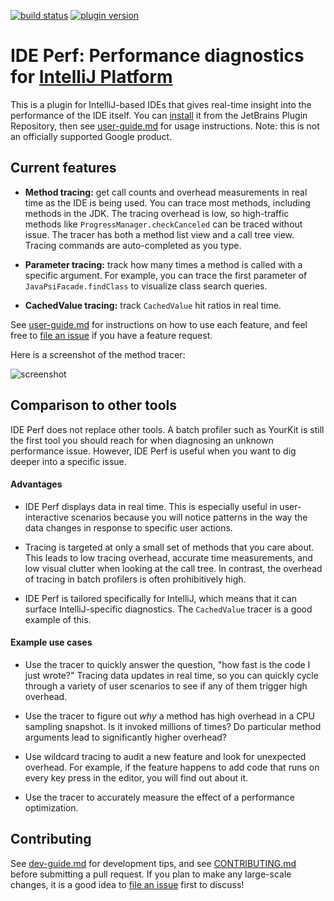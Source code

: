 [![build status](https://github.com/google/ide-perf/workflows/build/badge.svg)](https://github.com/google/ide-perf/actions?query=branch%3Amaster)
[![plugin version](https://img.shields.io/jetbrains/plugin/v/15104?label=release)](https://plugins.jetbrains.com/plugin/15104-ide-perf)


IDE Perf: Performance diagnostics for [IntelliJ Platform](https://www.jetbrains.com/opensource/idea/)
===
This is a plugin for IntelliJ-based IDEs that gives real-time insight into the performance
of the IDE itself. You can [install](https://plugins.jetbrains.com/plugin/15104-ide-perf)
it from the JetBrains Plugin Repository, then see [user-guide.md](docs/user-guide.md) for
usage instructions. Note: this is not an officially supported Google product.


Current features
---
* **Method tracing:** get call counts and overhead measurements in real time as the IDE is
  being used. You can trace most methods, including methods in the JDK. The tracing overhead
  is low, so high-traffic methods like `ProgressManager.checkCanceled` can be traced
  without issue. The tracer has both a method list view and a call tree view. Tracing
  commands are auto-completed as you type.

* **Parameter tracing:** track how many times a method is called with a specific argument.
  For example, you can trace the first parameter of `JavaPsiFacade.findClass` to visualize
  class search queries.

* **CachedValue tracing:** track `CachedValue` hit ratios in real time.

See [user-guide.md](docs/user-guide.md) for instructions on how to use each feature, and
feel free to [file an issue](https://github.com/google/ide-perf/issues) if you have a feature
request.

Here is a screenshot of the method tracer:

![screenshot](https://plugins.jetbrains.com/files/15104/screenshot_23378.png)

Comparison to other tools
---
IDE Perf does not replace other tools. A batch profiler such as YourKit is still the first tool
you should reach for when diagnosing an unknown performance issue. However, IDE Perf is useful
when you want to dig deeper into a specific issue.

#### Advantages

* IDE Perf displays data in real time. This is especially useful in user-interactive scenarios
  because you will notice patterns in the way the data changes in response to
  specific user actions.

* Tracing is targeted at only a small set of methods that you care about. This leads to low
  tracing overhead, accurate time measurements, and low visual clutter when looking at
  the call tree. In contrast, the overhead of tracing in batch profilers is often
  prohibitively high.

* IDE Perf is tailored specifically for IntelliJ, which means that it can surface
  IntelliJ-specific diagnostics. The `CachedValue` tracer is a good example of this.

#### Example use cases

* Use the tracer to quickly answer the question, "how fast is the code I just wrote?"
  Tracing data updates in real time, so you can quickly cycle through a variety of user
  scenarios to see if any of them trigger high overhead.

* Use the tracer to figure out _why_ a method has high overhead in a CPU sampling snapshot.
  Is it invoked millions of times? Do particular method arguments lead to
  significantly higher overhead?

* Use wildcard tracing to audit a new feature and look for unexpected overhead.
  For example, if the feature happens to add code that runs on every key press in the
  editor, you will find out about it.

* Use the tracer to accurately measure the effect of a performance optimization.


Contributing
---
See [dev-guide.md](docs/dev-guide.md) for development tips, and see
[CONTRIBUTING.md](CONTRIBUTING.md) before submitting a pull request. If you plan to make any
large-scale changes, it is a good idea to [file an issue](https://github.com/google/ide-perf/issues)
first to discuss!
